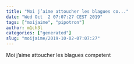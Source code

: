 ```yaml
---
title: "Moi j’aime attoucher les blagues co..."
date: "Wed Oct  2 07:07:27 CEST 2019"
tags: ["moijaime", "pipotron"]
author: m1ch3l
categories: ["generated"]
slug: "moijaime/2019-10-02-07:07:27"
---
```


Moi j’aime attoucher les blagues competent
